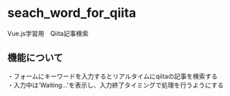 # seach_word_for_qiita
Vue.js学習用　Qiita記事検索

## 機能について
・フォームにキーワードを入力するとリアルタイムにqiitaの記事を検索する<br>
・入力中は'Waiting...'を表示し、入力終了タイミングで処理を行うようにする

